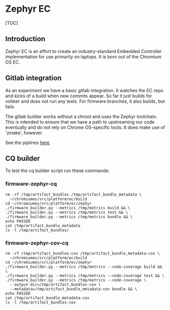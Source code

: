 # Zephyr EC

[TOC]

## Introduction

Zephyr EC is an effort to create an industry-standard Embedded Controller
implementation for use primarily on laptops. It is born out of the Chromium OS
EC.

## Gitlab integration

As an experiment we have a basic gitlab integration. It watches the EC repo and
kicks of a build when new commits appear. So far it just builds for volteer and
does not run any tests. For firmware branches, it also builds, but fails.

The gitlab builder works without a chroot and uses the Zephyr toolchain. This
is intended to ensure that we have a path to upstreaming our code eventually and
do not rely on Chrome OS-specific tools. It does make use of 'zmake', however.

See the piplines [here](https://gitlab.com/zephyr-ec/ec/-/pipelines).

## CQ builder

To test the cq builder script run these commands:

### firmware-zephyr-cq
```
rm -rf /tmp/artifact_bundles /tmp/artifact_bundle_metadata \
  ~/chromiumos/src/platform/ec/build
cd ~/chromiumos/src/platform/ec/zephyr
./firmware_builder.py --metrics /tmp/metrics build && \
./firmware_builder.py --metrics /tmp/metrics test && \
./firmware_builder.py --metrics /tmp/metrics bundle && \
echo PASSED
cat /tmp/artifact_bundle_metadata
ls -l /tmp/artifact_bundles/
```

### firmware-zephyr-cov-cq
```
rm -rf /tmp/artifact_bundles-cov /tmp/artifact_bundle_metadata-cov \
  ~/chromiumos/src/platform/ec/build
cd ~/chromiumos/src/platform/ec/zephyr
./firmware_builder.py --metrics /tmp/metrics --code-coverage build && \
./firmware_builder.py --metrics /tmp/metrics --code-coverage test && \
./firmware_builder.py --metrics /tmp/metrics --code-coverage \
  --output-dir=/tmp/artifact_bundles-cov \
  --metadata=/tmp/artifact_bundle_metadata-cov bundle && \
echo PASSED
cat /tmp/artifact_bundle_metadata-cov
ls -l /tmp/artifact_bundles-cov
```
